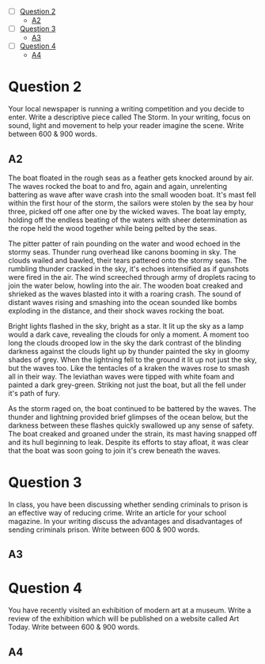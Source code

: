 - [ ] [Question 2](#question-2)
	- [A2](#a2)
- [ ] [Question 3](#question-3)
	- [A3](#a3)
- [ ] [Question 4](#question-4)
	- [A4](#a4)

# Question 2
 Your local newspaper is running a writing competition and you decide to enter. Write a descriptive piece called The Storm. In your writing, focus on sound, light and movement to help your reader imagine the scene. Write between 600 & 900 words.
## A2
The boat floated in the rough seas as a feather gets knocked around by air. The waves rocked the boat to and fro, again and again, unrelenting battering as wave after wave crash into the small wooden boat. It's mast fell within the first hour of the storm, the sailors were stolen by the sea by hour three, picked off one after one by the wicked waves. The boat lay empty, holding off the endless beating of the waters with sheer determination as the rope held the wood together while being pelted by the seas. 

The pitter patter of rain pounding on the water and wood echoed in the stormy seas. Thunder rung overhead like canons booming in sky. The clouds wailed and bawled, their tears pattered onto the stormy seas. The rumbling thunder cracked in the sky, it's echoes intensified as if gunshots were fired in the air. The wind screeched through army of droplets racing to join the water below, howling into the air. The wooden boat creaked and shrieked as the waves blasted into it with a roaring crash. The sound of distant waves rising and smashing into the ocean sounded like bombs 
exploding in the distance, and their shock waves rocking the boat.

Bright lights flashed in the sky, bright as a star. It lit up the sky as a lamp would a dark cave, revealing the clouds for only a moment. A moment too long the clouds drooped low in the sky the dark contrast of the blinding darkness against the clouds light up by thunder painted the sky in gloomy shades of grey. When the lightning fell to the ground it lit up not just the sky, but the waves too. Like the tentacles of a kraken the waves rose to smash all in their way. The leviathan waves were tipped with white foam and painted a dark grey-green. Striking not just the boat, but all the fell under it's path of fury. 

As the storm raged on, the boat continued to be battered by the waves. The thunder and lightning provided brief glimpses of the ocean below, but the darkness between these flashes quickly swallowed up any sense of safety. The boat creaked and groaned under the strain, its mast having snapped off and its hull beginning to leak. Despite its efforts to stay afloat, it was clear that the boat was soon going to join it's crew beneath the waves. 

# Question 3 
 In class, you have been discussing whether sending criminals to prison is an effective way of reducing crime. Write an article for your school magazine. In your writing discuss the advantages and disadvantages of sending criminals prison. Write between 600 & 900 words.
## A3


# Question 4
 You have recently visited an exhibition of modern art at a museum. Write a review of the exhibition which will be published on a website called Art Today. Write between 600 & 900 words.
## A4


